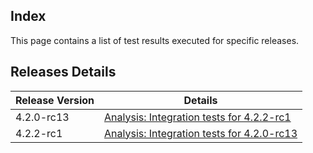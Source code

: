## Index

This page contains a list of test results executed for specific releases.

## Releases Details

| Release Version | Details|
|--|--|
| 4.2.0-rc13 |  [Analysis: Integration tests for 4.2.2-rc1](https://github.com/wazuh/wazuh-qa/issues/1757)
| 4.2.2-rc1 | [Analysis: Integration tests for 4.2.0-rc13 ](https://github.com/wazuh/wazuh-qa/issues/1880)